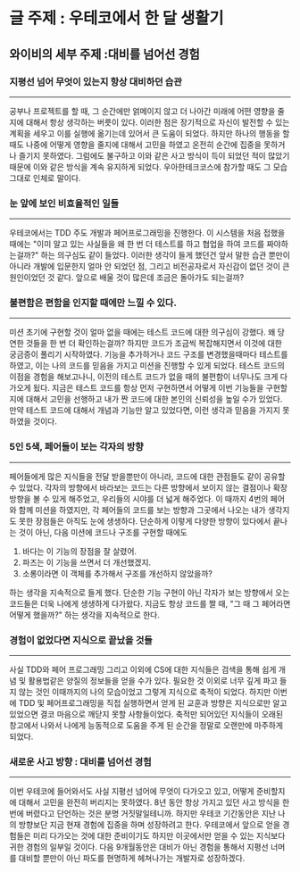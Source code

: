 # 글 주제 : 우테코에서 한 달 생활기

## 와이비의 세부 주제 :대비를 넘어선 경험  
  
### 지평선 넘어 무엇이 있는지 항상 대비하던 습관
***
공부나 프로젝트를 할 때, 그 순간에만 얽메이지 않고 더 나아간 미래에 어떤 영향을 줄지에 대해서 항상 생각하는 버릇이 있다. 이러한 점은 장기적으로 자신이 발전할 수 있는 계획을 세우고 이를 실행에 옮기는데 있어서 큰 도움이 되었다. 하지만 하나의 행동을 할 때도 나중에 어떻게 영향을 줄지에 대해서 고민을 하였고 온전히 순간에 집중을 못하거나 즐기지 못하였다. 그럼에도 불구하고 이와 같은 사고 방식이 득이 되었던 적이 많았기 때문에 이와 같은 방식을 계속 유지하게 되었다. 우아한테크코스에 참가할 때도 그 모습 그대로 인체로 말이다.  



### 눈 앞에 보인 비효율적인 일들
***
우테코에서는 TDD 주도 개발과 페어프로그래밍을 진행한다. 이 시스템을 처음 접했을 때에는 "이미 알고 있는 사실들을 왜 한 번 더 테스트를 하고 협업을 하여 코드를 짜야하는걸까?" 하는 의구심도 같이 들었다. 이러한 생각이 들게 했던건 앞서 말한 습관 뿐만이 아니라 개발에 입문한지 얼마 안 되었던 점, 그리고 비전공자로서 자신감이 없던 것이 큰 원인이었던 것 같다. 앞으로 배울 것이 많은데 조금은 돌아가도 되는걸까?   



### 불편함은 편함을 인지할 때에만 느낄 수 있다.
***
미션 초기에 구현할 것이 얼마 없을 때에는 테스트 코드에 대한 의구심이 강했다. 왜 당연한 것들을 한 번 더 확인하는걸까? 하지만 코드가 조금씩 복잡해지면서 이것에 대한 궁금증이 풀리기 시작하였다. 기능을 추가하거나 코드 구조를 변경했을때마다 테스트를 하였고, 이는 나의 코드를 믿음을 가지고 미션을 진행할 수 있게 되었다. 테스트 코드의 이점을 경험을 해보고나니, 이전의 테스트 코드가 없을 때의 불편함이 너무나도 크게 다가오게 됬다. 지금은 테스트 코드를 항상 먼저 구현하면서 어떻게 이번 기능들을 구현할지에 대해서 고민을 선행하고 내가 짠 코드에 대한 본인의 신뢰성을 높일 수가 있었다.
만약 테스트 코드에 대해서 개념과 기능만 알고 있었다면, 이런 생각과 믿음을 가지지 못하였을 것이다.  



### 5인 5색, 페어들이 보는 각자의 방향
***
페어들에게 많은 지식들을 전달 받을뿐만이 아니라, 코드에 대한 관점들도 같이 공유할 수 있었다. 각자의 방향에서 바라보는 코드는 다른 방향에서 보이지 않는 결점이나 확장 방향을 볼 수 있게 해주었고, 우리들의 시야를 더 넓게 해주었다. 이 때까지 4번의 페어와 함께 미션을 하였지만, 각 페어들의 코드를 보는 방향과 그곳에서 나오는 내가 생각지도 못한 장점들은 아직도 눈에 생생하다.
단순하게 이렇게 다양한 방향이 있다에서 끝나는 것이 아닌, 다음 미션에 코드나 구조를 구현할 때에도
 1. 바다는 이 기능의 장점을 잘 살렸어. 
 2. 파즈는 이 기능을 쓰면서 더 개선했겠지.
 3. 소롱이라면 이 객체를 추가해서 구조를 개선하지 않았을까?   

하는 생각을 지속적으로 들게 했다. 단순한 기능 구현이 아닌 각자가 보는 방향에서 오는 코드들은 더욱 나에게 생생하게 다가왔다. 지금도 항상 코드를 짤 때, "그 때 그 페어라면 어떻게 했을까?" 하는 생각을 지속적으로 한다.  



### 경험이 없었다면 지식으로 끝났을 것들
***
사실 TDD와 페어 프로그래밍 그리고 이외에 CS에 대한 지식들은 검색을 통해 쉽게 개념 및 활용법같은 양질의 정보들을 얻을 수가 있다. 필요한 것 이외로 너무 깊게 파고 들지 않는 것인 이때까지의 나의 모습이었고 그렇게 지식으로 축적이 되었다. 하지만 이번에 TDD 및 페어프로그래밍을 직접 실행하면서 얻게 된 교훈과 방향은 지식으로만 알고 있었으면 결코 마음으로 깨닫지 못할 사항들이었다. 축적만 되어있던 지식들이 오래된 창고에서 나와서 나에게 능동적으로 도움을 주게 된 순간을 정말로 오랜만에 마주하게 되었다.  



### 새로운 사고 방향 : 대비를 넘어선 경험
***
이번 우테코에 들어와서도 사실 지평선 넘어에 무엇이 다가오고 있고, 어떻게 준비할지에 대해서 고민을 완전히 버리지는 못하였다. 8년 동안 항상 가지고 있던 사고 방식을 한 번에 버렸다고 단언하는 것은 분명 거짓말일테니까. 하지만 우테코 기간동안은 지난 나의 방향보단 지금 현재 경험에 집중을 하며 성장하려고 한다. 우테코에서 앞으로 얻을 경험들은 미리 다가오는 것에 대한 준비이기도 하지만 이곳에서만 얻을 수 있는 지식보다 귀한 경험의 일부일 것이다. 
다음 9개월동안은 대비가 아닌 경험을 통해서 지평선 너머를 대비할 뿐만이 아닌 파도를 현명하게 헤쳐나가는 개발자로 성장하겠다.  



